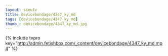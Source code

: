 ```yaml
--- 
layout: sieutv
title: devicebondage/4347_ky_md
tags: [devicebondage/4347_ky_md]
thumb_: devicebondage/4347_ky_md.jpg
---
```

{% include tvpro key="http://admin.fetishbox.com/_content/devicebondage/4347_ky_md.mp4" %} 
